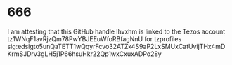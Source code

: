 # 666
I am attesting that this GitHub handle lhvxhm is linked to the Tezos account tz1WNqF1avRjzQm78PwYBJEEuWfoRBfagNnU for tzprofiles  sig:edsigto5unQaTETT1wQqyrFcvo32ATZk4S9aP2LxSMUxCatUvijTHx4mDKrmSJDrv3gLH5j1P66hsuHkr22Qp1wxCxuxADPo28y
